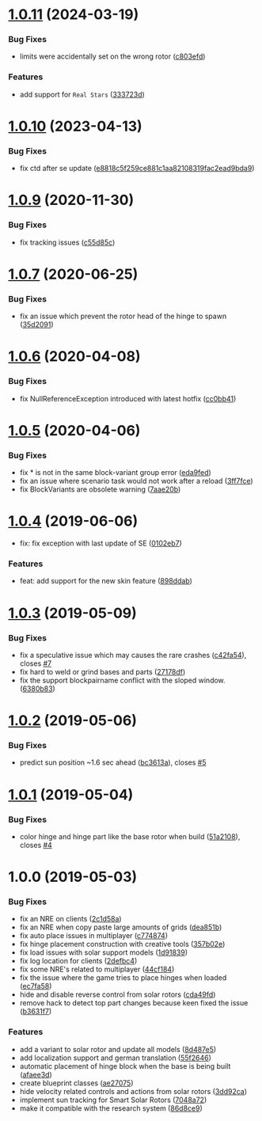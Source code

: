 # [1.0.11](https://github.com/SiskSjet/SmartRotors/compare/v1.0.10...v1.0.11) (2024-03-19)


### Bug Fixes

* limits were accidentally set on the wrong rotor ([c803efd](https://github.com/SiskSjet/SmartRotors/commit/c803efde03755b27f316c1e199bc6e67a88a2554))


### Features

* add support for `Real Stars` ([333723d](https://github.com/SiskSjet/SmartRotors/commit/333723d10b793a69436bcc37489123b3d7203852))



# [1.0.10](https://github.com/SiskSjet/SmartRotors/compare/v1.0.9...v1.0.10) (2023-04-13)


### Bug Fixes

* fix ctd after se update ([e8818c5f259ce881c1aa82108319fac2ead9bda9](https://github.com/SiskSjet/SmartRotors/commit/e8818c5f259ce881c1aa82108319fac2ead9bda9))



# [1.0.9](https://github.com/SiskSjet/SmartRotors/compare/v1.0.8...v1.0.9) (2020-11-30)


### Bug Fixes

* fix tracking issues ([c55d85c](https://github.com/SiskSjet/SmartRotors/commit/c55d85c50e7a4e1b138f4b56c1e2b35633db6c32))



# [1.0.7](https://github.com/SiskSjet/SmartRotors/compare/v1.0.6...v1.0.7) (2020-06-25)


### Bug Fixes

* fix an issue which prevent the rotor head of the hinge to spawn ([35d2091](https://github.com/SiskSjet/SmartRotors/commit/35d20911cb1393845db1f76588ef735b0194a005))



# [1.0.6](https://github.com/SiskSjet/SmartRotors/compare/v1.0.5...v1.0.6) (2020-04-08)


### Bug Fixes

* fix NullReferenceException introduced with latest hotfix ([cc0bb41](https://github.com/SiskSjet/SmartRotors/commit/cc0bb419c2ca9f43b0a277cd7ac2e35cedbd7508))



# [1.0.5](https://github.com/SiskSjet/SmartRotors/compare/v1.0.4...v1.0.5) (2020-04-06)


### Bug Fixes

* fix * is not in the same block-variant group error ([eda9fed](https://github.com/SiskSjet/SmartRotors/commit/eda9fed896290040f9764dfbffef63c933d3b177))
* fix an issue where scenario task would not work after a reload ([3ff7fce](https://github.com/SiskSjet/SmartRotors/commit/3ff7fce8932326ba746a74e24c54dbc7770bd226))
* fix BlockVariants are obsolete warning ([7aae20b](https://github.com/SiskSjet/SmartRotors/commit/7aae20bed01075ea4f854562d1758b1e1c903eb5))



# [1.0.4](https://github.com/SiskSjet/SmartRotors/compare/v1.0.3...v1.0.4) (2019-06-06)


* fix: fix exception with last update of SE ([0102eb7](https://github.com/SiskSjet/SmartRotors/commit/0102eb7))


### Features

* feat: add support for the new skin feature ([898ddab](https://github.com/SiskSjet/SmartRotors/commit/898ddab))



# [1.0.3](https://github.com/SiskSjet/SmartRotors/compare/v1.0.2...v1.0.3) (2019-05-09)


### Bug Fixes

* fix a speculative issue which may causes the rare crashes ([c42fa54](https://github.com/SiskSjet/SmartRotors/commit/c42fa54)), closes [#7](https://github.com/SiskSjet/SmartRotors/issues/7)
* fix hard to weld or grind bases and parts ([27178df](https://github.com/SiskSjet/SmartRotors/commit/27178df))
* fix the support blockpairname conflict with the sloped window. ([6380b83](https://github.com/SiskSjet/SmartRotors/commit/6380b83))



# [1.0.2](https://github.com/SiskSjet/SmartRotors/compare/v1.0.1...v1.0.2) (2019-05-06)


### Bug Fixes

* predict sun position ~1.6 sec ahead ([bc3613a](https://github.com/SiskSjet/SmartRotors/commit/bc3613a)), closes [#5](https://github.com/SiskSjet/SmartRotors/issues/5)



# [1.0.1](https://github.com/SiskSjet/SmartRotors/compare/v1.0.0...v1.0.1) (2019-05-04)


### Bug Fixes

* color hinge and hinge part like the base rotor when build ([51a2108](https://github.com/SiskSjet/SmartRotors/commit/51a2108)), closes [#4](https://github.com/SiskSjet/SmartRotors/issues/4)



# 1.0.0 (2019-05-03)


### Bug Fixes

* fix an NRE on clients ([2c1d58a](https://github.com/SiskSjet/SmartRotors/commit/2c1d58a))
* fix an NRE when copy paste large amounts of grids ([dea851b](https://github.com/SiskSjet/SmartRotors/commit/dea851b))
* fix auto place issues in multiplayer ([c774874](https://github.com/SiskSjet/SmartRotors/commit/c774874))
* fix hinge placement construction with creative tools ([357b02e](https://github.com/SiskSjet/SmartRotors/commit/357b02e))
* fix load issues with solar support models ([1d91839](https://github.com/SiskSjet/SmartRotors/commit/1d91839))
* fix log location for clients ([2defbc4](https://github.com/SiskSjet/SmartRotors/commit/2defbc4))
* fix some NRE's related to multiplayer ([44cf184](https://github.com/SiskSjet/SmartRotors/commit/44cf184))
* fix the issue where the game tries to place hinges when loaded ([ec7fa58](https://github.com/SiskSjet/SmartRotors/commit/ec7fa58))
* hide and disable reverse control from solar rotors ([cda49fd](https://github.com/SiskSjet/SmartRotors/commit/cda49fd))
* remove hack to detect top part changes because keen fixed the issue ([b3631f7](https://github.com/SiskSjet/SmartRotors/commit/b3631f7))


### Features

* add a variant to solar rotor and update all models ([8d487e5](https://github.com/SiskSjet/SmartRotors/commit/8d487e5))
* add localization support and german translation ([55f2646](https://github.com/SiskSjet/SmartRotors/commit/55f2646))
* automatic placement of hinge block when the base is being built ([afaee3d](https://github.com/SiskSjet/SmartRotors/commit/afaee3d))
* create blueprint classes ([ae27075](https://github.com/SiskSjet/SmartRotors/commit/ae27075))
* hide velocity related controls and actions from solar rotors ([3dd92ca](https://github.com/SiskSjet/SmartRotors/commit/3dd92ca))
* implement sun tracking for Smart Solar Rotors ([7048a72](https://github.com/SiskSjet/SmartRotors/commit/7048a72))
* make it compatible with the research system ([86d8ce9](https://github.com/SiskSjet/SmartRotors/commit/86d8ce9))










